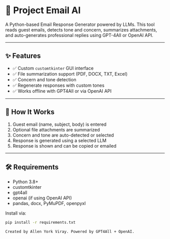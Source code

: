 # 📧 Project Email AI

A Python-based Email Response Generator powered by LLMs. This tool reads guest emails, detects tone and concern, summarizes attachments, and auto-generates professional replies using GPT-4All or OpenAI API.

---

## ✨ Features

- ✅ Custom `customtkinter` GUI interface
- ✅ File summarization support (PDF, DOCX, TXT, Excel)
- ✅ Concern and tone detection
- ✅ Regenerate responses with custom tones
- ✅ Works offline with GPT4All or via OpenAI API

---

## 🧠 How It Works

1. Guest email (name, subject, body) is entered
2. Optional file attachments are summarized
3. Concern and tone are auto-detected or selected
4. Response is generated using a selected LLM
5. Response is shown and can be copied or emailed

---

## 🛠️ Requirements

- Python 3.8+
- customtkinter
- gpt4all
- openai (if using OpenAI API)
- pandas, docx, PyMuPDF, openpyxl

Install via:

```bash
pip install -r requirements.txt

Created by Allen York Viray. Powered by GPT4All + OpenAI.
